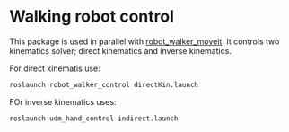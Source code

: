# Walking robot control

This package is used in parallel with [robot_walker_moveit](https://github.com/Michael-Law/robot_walker_moveit.git). It controls two kinematics solver; direct kinematics and inverse kinematics.

For direct kinematis use:
```sh
roslaunch robot_walker_control directKin.launch
```

FOr inverse kinematics uses:

```sh
roslaunch udm_hand_control indirect.launch
```
